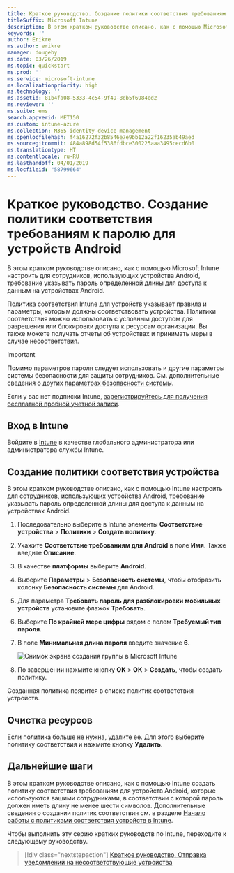 ```yaml
---
title: Краткое руководство. Создание политики соответствия требованиям к паролю для устройств Android
titleSuffix: Microsoft Intune
description: В этом кратком руководстве описано, как с помощью Microsoft Intune настроить длину пароля, требуемую для всех устройств Android.
keywords: ''
author: Erikre
ms.author: erikre
manager: dougeby
ms.date: 03/26/2019
ms.topic: quickstart
ms.prod: ''
ms.service: microsoft-intune
ms.localizationpriority: high
ms.technology: ''
ms.assetid: 81b4fa08-5333-4c54-9f49-8db5f6984ed2
ms.reviewer: ''
ms.suite: ems
search.appverid: MET150
ms.custom: intune-azure
ms.collection: M365-identity-device-management
ms.openlocfilehash: f4a16272f32b8546e7e9bb12a22f16235ab49aed
ms.sourcegitcommit: 484a898d54f5386fdbce300225aaa3495cecd6b0
ms.translationtype: HT
ms.contentlocale: ru-RU
ms.lasthandoff: 04/01/2019
ms.locfileid: "58799664"
---
```

# <a name="quickstart-create-a-password-compliance-policy-for-android-devices"></a>Краткое руководство. Создание политики соответствия требованиям к паролю для устройств Android

В этом кратком руководстве описано, как с помощью Microsoft Intune настроить для сотрудников, использующих устройства Android, требование указывать пароль определенной длины для доступа к данным на устройствах Android. 

Политика соответствия Intune для устройств указывает правила и параметры, которым должны соответствовать устройства. Политики соответствия можно использовать с условным доступом для разрешения или блокировки доступа к ресурсам организации. Вы также можете получать отчеты об устройствах и принимать меры в случае несоответствия.

> [!IMPORTANT]
> Помимо параметров пароля следует использовать и другие параметры системы безопасности для защиты сотрудников. См. дополнительные сведения о других [параметрах безопасности системы](compliance-policy-create-android-for-work.md#system-security-settings).

Если у вас нет подписки Intune, [зарегистрируйтесь для получения бесплатной пробной учетной записи](free-trial-sign-up.md).

## <a name="sign-in-to-intune"></a>Вход в Intune

Войдите в [Intune](https://aka.ms/intuneportal) в качестве глобального администратора или администратора службы Intune. 

## <a name="create-a-device-compliance-policy"></a>Создание политики соответствия устройства

В этом кратком руководстве описано, как с помощью Intune настроить для сотрудников, использующих устройства Android, требование указывать пароль определенной длины для доступа к данным на устройствах Android.

1. Последовательно выберите в Intune элементы **Соответствие устройства** > **Политики** > **Создать политику**.
2. Укажите **Соответствие требованиям для Android** в поле **Имя**. Также введите **Описание**.
3. В качестве **платформы** выберите **Android**. 
4. Выберите **Параметры** > **Безопасность системы**, чтобы отобразить колонку **Безопасность системы** для Android.
5. Для параметра **Требовать пароль для разблокировки мобильных устройств** установите флажок **Требовать**.
6. Выберите **По крайней мере цифры** рядом с полем **Требуемый тип пароля**.
7. В поле **Минимальная длина пароля** введите значение **6**. 

    ![Снимок экрана создания группы в Microsoft Intune](media/quickstart-set-password-length-android/quickstart-set-password-length-android-01.png)

7. По завершении нажмите кнопку **ОК** > **ОК** > **Создать**, чтобы создать политику.

Созданная политика появится в списке политик соответствия устройств. 

## <a name="clean-up-resources"></a>Очистка ресурсов

Если политика больше не нужна, удалите ее. Для этого выберите политику соответствия и нажмите кнопку **Удалить**.

## <a name="next-steps"></a>Дальнейшие шаги

В этом кратком руководстве описано, как с помощью Intune создать политику соответствия требованиям для устройств Android, которые используются вашими сотрудниками, в соответствии с которой пароль должен иметь длину не менее шести символов. Дополнительные сведения о создании политик соответствия см. в разделе [Начало работы с политиками соответствия устройств в Intune](device-compliance-get-started.md).

Чтобы выполнить эту серию кратких руководств по Intune, переходите к следующему руководству.

> [!div class="nextstepaction"]
> [Краткое руководство. Отправка уведомлений на несоответствующие устройства](quickstart-send-notification.md)
